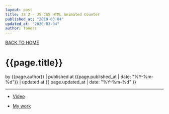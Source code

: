 ```yaml
---
layout: post
title: JS 2 - JS CSS HTML Animated Counter
published_at: "2019-03-04"
updated_at: "2020-03-04"
author: Taners
---
```


[BACK TO HOME](https://tane-rs.github.io)

# {{page.title}}

by {{page.author}} |
published at {{page.published_at | date: "%Y-%m-%d"}} |
updated at {{ page.updated_at | date: "%Y-%m-%d" }}

---

- [Video](https://www.youtube.com/user/TechGuyWeb)

- [My work](https://github.com/tane-rs/JS_Course/tree/master/js_animated_counter)